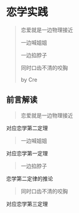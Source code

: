 # 恋学实践

> 恋爱就是一边物理接近
>
> 一边喊姐姐
>
> 一边掐脖子
>
> 同时口齿不清的咬胸
> 
> by Cre

## 前言解读

> 恋爱就是一边物理接近

对应恋学第二定理

> 一边喊姐姐

对应恋学第一定理

> 一边掐脖子

恋学第二定律的推论

> 同时口齿不清的咬胸

对应恋学第三定理
